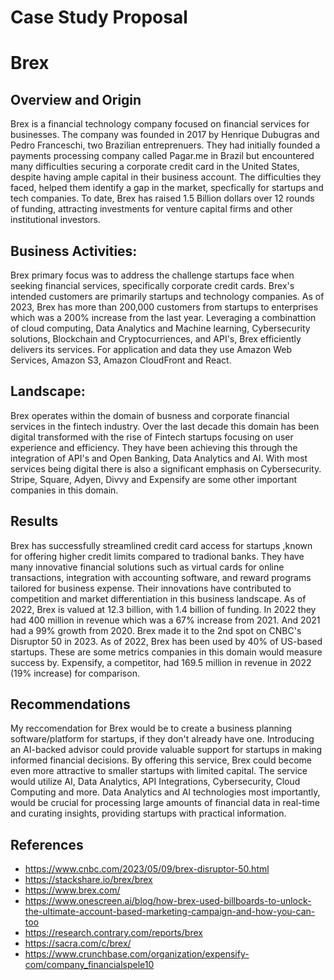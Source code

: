 # Case Study Proposal
# Brex 

## Overview and Origin

Brex is a financial technology company focused on financial services for businesses. The company was founded in 2017 by Henrique Dubugras and Pedro Franceschi, two Brazilian entreprenuers. They had initially founded a payments processing company called Pagar.me in Brazil but encountered many difficulties securing a corporate credit card in the United States, despite having ample capital in their business account. The difficulties they faced, helped them identify a gap in the market, specfically for startups and tech companies. 
To date, Brex has raised 1.5 Billion dollars over 12 rounds of funding, attracting investments for venture capital firms and other institutional investors.  


## Business Activities:

Brex primary focus was to address the challenge startups face when seeking financial services, specifically corporate credit cards. Brex's intended customers are primarily startups and technology companies. As of 2023, Brex has more than 200,000 customers from startups to enterprises which was a 200% increase from the last year. Leveraging a combinattion of cloud computing, Data Analytics and Machine learning, Cybersecurity solutions, Blockchain and Cryptocurriences, and API's, Brex efficiently delivers its services. For application and data they use Amazon Web Services, Amazon S3, Amazon CloudFront and React. 


## Landscape:

Brex operates within the domain of busness and corporate financial services in the fintech industry. Over the last decade this domain has been digital transformed with the rise of Fintech startups focusing on user experience and efficiency. They have been achieving this through the integration of API's and Open Banking, Data Analytics and AI. With most services being digital there is also a significant emphasis on Cybersecurity. Stripe, Square, Adyen, Divvy and Expensify are some other important companies in this domain. 


## Results

Brex has successfully streamlined credit card access for startups ,known for offering higher credit limits compared to tradional banks. They have many innovative financial solutions such as virtual cards for online transactions, integration with accounting software, and reward programs tailored for business expense. Their innovations have contributed to competition and market differentiation in this business landscape.
As of 2022, Brex is valued at 12.3 billion, with 1.4 billion of funding. In 2022 they had 400 million in revenue which was a 67% increase from 2021. And 2021 had a 99% growth from 2020. Brex made it to the 2nd spot on CNBC's Disruptor 50 in 2023. As of 2022, Brex has been used by 40% of US-based startups. These are some metrics companies in this domain would measure success by.
Expensify, a competitor, had 169.5 million in revenue in 2022 (19% increase) for comparison. 


## Recommendations

My reccomendation for Brex would be to create a business planning software/platform for startups, if they don't already have one. Introducing an AI-backed advisor could provide valuable support for startups in making informed financial decisions. By offering this service, Brex could become even more attractive to smaller startups with limited capital. The service would utilize AI, Data Analytics, API Integrations, Cybersecurity, Cloud Computing and more. Data Analytics and AI technologies most importantly, would be crucial for processing large amounts of financial data in real-time and curating insights, providing startups with practical information.  



## References

* https://www.cnbc.com/2023/05/09/brex-disruptor-50.html
* https://stackshare.io/brex/brex
* https://www.brex.com/
* https://www.onescreen.ai/blog/how-brex-used-billboards-to-unlock-the-ultimate-account-based-marketing-campaign-and-how-you-can-too
* https://research.contrary.com/reports/brex
* https://sacra.com/c/brex/
* https://www.crunchbase.com/organization/expensify-com/company_financialspele10
